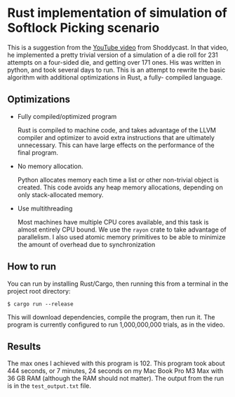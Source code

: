 # Rust implementation of simulation of Softlock Picking scenario

This is a suggestion from the [YouTube video](https://youtu.be/M8C8dHQE2Ro?si=8uoZzFPP9SXqBFtl) from Shoddycast.
In that video, he implemented a pretty trivial version of a simulation of a die roll for 231 attempts
on a four-sided die, and getting over 171 ones. His was written in python, and took several days to run.
This is an attempt to rewrite the basic algorithm with additional optimizations in Rust, a fully-
compiled language.

## Optimizations

- Fully compiled/optimized program

  Rust is compiled to machine code, and takes advantage of the LLVM compiler
  and optimizer to avoid extra instructions that are ultimately unnecessary.
  This can have large effects on the performance of the final program.

- No memory allocation.

  Python allocates memory each time a list or other non-trivial object is
  created. This code avoids any heap memory allocations, depending on only stack-allocated
  memory.

- Use multithreading

  Most machines have multiple CPU cores available, and this task is almost entirely CPU
  bound. We use the `rayon` crate to take advantage of parallelism. I also used
  atomic memory primitives to be able to minimize the amount of overhead due
  to synchronization

## How to run

You can run by installing Rust/Cargo, then running this from a terminal in
the project root directory:

```shell
$ cargo run --release
```

This will download dependencies, compile the program, then run it. The program
is currently configured to run 1,000,000,000 trials, as in the video.

## Results

The max ones I achieved with this program is 102. This program took about 444 seconds,
or 7 minutes, 24 seconds on my Mac Book Pro M3 Max with 36 GB RAM (although the RAM
should not matter). The output from the run is in the `test_output.txt` file.